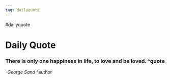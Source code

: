 ```yaml
---
tag: dailyquote
---
```


#dailyquote

# Daily Quote

### There is only one happiness in life, to love and be loved. ^quote
*-George Sand* ^author
